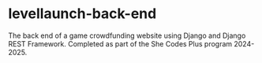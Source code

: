 # levellaunch-back-end
The back end of a game crowdfunding website using Django and Django REST Framework. Completed as part of the She Codes Plus program 2024-2025. 
